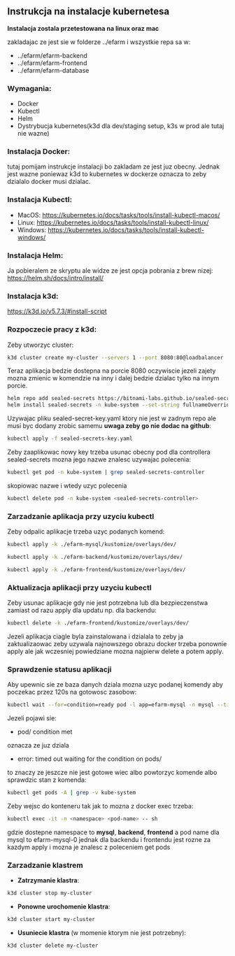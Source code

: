 ## Instrukcja na instalacje kubernetesa

**Instalacja zostala przetestowana na linux oraz mac**

zakladajac ze jest sie w folderze ../efarm i wszystkie repa sa w: 
- ../efarm/efarm-backend 
- ../efarm/efarm-frontend
- ../efarm/efarm-database

### Wymagania:
- Docker
- Kubectl
- Helm
- Dystrybucja kubernetes(k3d dla dev/staging setup, k3s w prod ale tutaj nie wazne)

### Instalacja Docker:
tutaj pomijam instrukcje instalacji bo zakladam ze jest juz obecny. Jednak jest wazne poniewaz k3d to kubernetes w dockerze oznacza to zeby dzialalo docker musi dzialac.

### Instalacja Kubectl:
- MacOS:
https://kubernetes.io/docs/tasks/tools/install-kubectl-macos/
- Linux:
https://kubernetes.io/docs/tasks/tools/install-kubectl-linux/
- Windows:
https://kubernetes.io/docs/tasks/tools/install-kubectl-windows/

### Instalacja Helm:
Ja pobieralem ze skryptu ale widze ze jest opcja pobrania z brew nizej:
https://helm.sh/docs/intro/install/

### Instalacja k3d:
https://k3d.io/v5.7.3/#install-script

### Rozpoczecie pracy z k3d:
Zeby utworzyc cluster:

```sh
k3d cluster create my-cluster --servers 1 --port 8080:80@loadbalancer
```

Teraz aplikacja bedzie dostepna na porcie 8080 oczywiscie jezeli zajety mozna zmienic w komendzie na inny i dalej bedzie dzialac tylko na innym porcie.

```sh
helm repo add sealed-secrets https://bitnami-labs.github.io/sealed-secrets
helm install sealed-secrets -n kube-system --set-string fullnameOverride=sealed-secrets-controller sealed-secrets/sealed-secrets
```

Uzywajac pliku sealed-secret-key.yaml ktory nie jest w zadnym repo ale musi byc dodany zrobic samemu **uwaga zeby go nie dodac na github**:

```sh
kubectl apply -f sealed-secrets-key.yaml
```

Zeby zaaplikowac nowy key trzeba usunac obecny pod dla controllera sealed-secrets mozna jego nazwe znalesc uzywajac polecenia:

```sh
kubectl get pod -n kube-system | grep sealed-secrets-controller
```

skopiowac nazwe i wtedy uzyc polecenia

```sh
kubectl delete pod -n kube-system <sealed-secrets-controller>
```

### Zarzadzanie aplikacja przy uzyciu kubectl
Zeby odpalic aplikacje trzeba uzyc podanych komend:

```sh
kubectl apply -k ./efarm-mysql/kustomize/overlays/dev/
```

```sh
kubectl apply -k ./efarm-backend/kustomize/overlays/dev/
```

```sh
kubectl apply -k ./efarm-frontend/kustomize/overlays/dev/
```

### Aktualizacja aplikacji przy uzyciu kubectl
Zeby usunac aplikacje gdy nie jest potrzebna lub dla bezpieczenstwa zamiast od razu apply dla updatu np. dla backendu:

```sh
kubectl delete -k ./efarm-frontend/kustomize/overlays/dev/
```

Jezeli aplikacja ciagle byla zainstalowana i dzialala to zeby ja zaktualizaowac zeby uzywala najnowszego obrazu docker trzeba ponownie apply ale jak wczesniej powiedziane mozna najpierw delete a potem apply.

### Sprawdzenie statusu aplikacji
Aby upewnic sie ze baza danych dziala mozna uzyc podanej komendy aby poczekac przez 120s na gotowosc zasobow:

```sh
kubectl wait --for=condition=ready pod -l app=efarm-mysql -n mysql --timeout=240s
```

Jezeli pojawi sie:
- pod/<app-name> condition met

oznacza ze juz dziala
- error: timed out waiting for the condition on pods/<app-name>

to znaczy ze jeszcze nie jest gotowe wiec albo powtorzyc komende albo sprawdzic stan z komenda:

```sh
kubectl get pods -A | grep -v kube-system
```

Zeby wejsc do konteneru tak jak to mozna z docker exec trzeba:

```sh
kubectl exec -it -n <namespace> <pod-name> -- sh
```

gdzie dostepne namespace to **mysql**, **backend**, **frontend** a pod name dla mysql to efarm-mysql-0 jednak dla backendu i frontendu jest rozne za kazdym apply i mozna je znalesc z poleceniem get pods

### Zarzadzanie klastrem

- **Zatrzymanie klastra**:

```sh
k3d cluster stop my-cluster
```

- **Ponowne urochomenie klastra**:

```sh
k3d cluster start my-cluster
```

- **Usuniecie klastra** (w momenie ktorym nie jest potrzebny):

```sh
k3d cluster delete my-cluster
```

